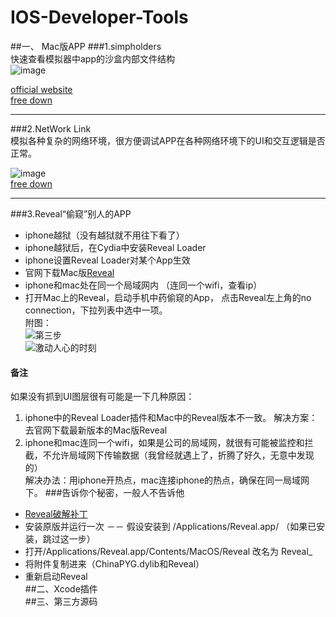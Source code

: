 # IOS-Developer-Tools  
##一、 Mac版APP
###1.simpholders  
快速查看模拟器中app的沙盒内部文件结构  
![image](http://7xotrj.com1.z0.glb.clouddn.com/%E5%B1%8F%E5%B9%95%E5%BF%AB%E7%85%A7%202016-05-12%2000.50.16.png)

 [official website](https://simpholders.com)  
 [free down](http://pan.baidu.com/s/1pKPZ9dL)  
  ***
###2.NetWork Link  
模拟各种复杂的网络环境，很方便调试APP在各种网络环境下的UI和交互逻辑是否正常。  
    
![image](http://7xotrj.com1.z0.glb.clouddn.com/%E5%B1%8F%E5%B9%95%E5%BF%AB%E7%85%A7%202016-05-12%2022.53.37.png)  
[free down](http://pan.baidu.com/s/1slMNYPJ)  
***
###3.Reveal“偷窥”别人的APP      
* iphone越狱（没有越狱就不用往下看了）  
* iphone越狱后，在Cydia中安装Reveal Loader  
* iphone设置Reveal Loader对某个App生效    
* 官网下载Mac版[Reveal](http://revealapp.com)  
* iphone和mac处在同一个局域网内 （连同一个wifi，查看ip）  
* 打开Mac上的Reveal，启动手机中药偷窥的App，
点击Reveal左上角的no connection，下拉列表中选中一项。  
附图：  
![第三步](http://7xotrj.com1.z0.glb.clouddn.com/reveal_1.PNG)  
![激动人心的时刻](http://7xotrj.com1.z0.glb.clouddn.com/reveal_2.png)
#### 备注   
如果没有抓到UI图层很有可能是一下几种原因：  
1. iphone中的Reveal Loader插件和Mac中的Reveal版本不一致。
   解决方案：去官网下载最新版本的Mac版Reveal  
2. iphone和mac连同一个wifi，如果是公司的局域网，就很有可能被监控和拦截，不允许局域网下传输数据（我曾经就遇上了，折腾了好久，无意中发现的）    
解决办法：用iphone开热点，mac连接iphone的热点，确保在同一局域网下。
###告诉你个秘密，一般人不告诉他  
* [Reveal破解补丁](http://pan.baidu.com/s/1skPpUUh)  
* 安装原版并运行一次 －－ 假设安装到 /Applications/Reveal.app/  （如果已安装，跳过这一步）
* 打开/Applications/Reveal.app/Contents/MacOS/Reveal 改名为 Reveal_  
* 将附件复制进来（ChinaPYG.dylib和Reveal）  
* 重新启动Reveal  
##二、Xcode插件    
##三、第三方源码  
